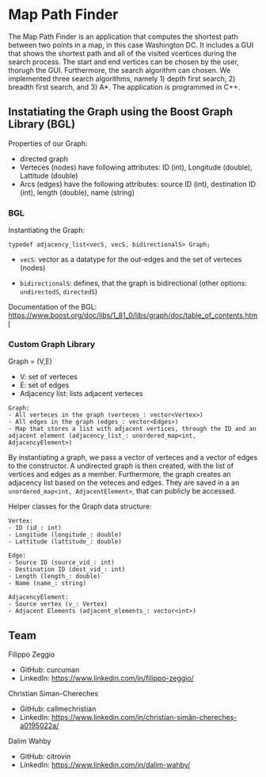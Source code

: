 # Map Path Finder

The Map Path Finder is an application that computes the shortest path between two points in a map, in this case Washington DC. It includes a GUI that shows the shortest path and all of the visited vcertices during the search process. The start and end vertices can be chosen by the user, thorugh the GUI. Furthermore, the search algorithm can chosen. We implemented three search algorithms, namely 1) depth first search, 2) breadth first search, and 3) A*. The application is programmed in C++.

## Instatiating the Graph using the Boost Graph Library (BGL)
Properties of our Graph:
- directed graph
- Verteces (nodes) have following attributes: ID (int), Longitude (double), Lattitude (double)
- Arcs (edges) have the following attributes: source ID (int), destination ID (int), length (double), name (string)

### BGL

Instantiating the Graph:
```
typedef adjacency_list<vecS, vecS, bidirectionalS> Graph;
```

- ```vecS```: vector as a datatype for the out-edges and the set of verteces (nodes)

- ```bidirectionalS```: defines, that the graph is bidirectional (other options: ```undirectedS```, ```directedS```)

Documentation of the BGL: https://www.boost.org/doc/libs/1_81_0/libs/graph/doc/table_of_contents.html


### Custom Graph Library

Graph = (V,E)
- V: set of verteces
- E: set of edges
- Adjacency list: lists adjacent verteces

```
Graph:
- All verteces in the graph (verteces_: vector<Vertex>)
- All edges in the graph (edges_: vector<Edges>)
- Map that stores a list with adjacent vertices, through the ID and an adjacent element (adjacency_list_: unordered_map<int, AdjacencyElement>)
```

By instantiating a graph, we pass a vector of verteces and a vector of edges to the constructor. A undirected graph is then created, with the list of vertices and edges as a member. Furthermore, the graph creates an adjacency list based on the veteces and edges. They are saved in a an ```unordered_map<int, AdjacentElement>```, that can publicly be accessed.





Helper classes for the Graph data structure:
```
Vertex:
- ID (id_: int)
- Longitude (longitude_: double)
- Lattitude (lattitude_: double)
```

```
Edge:
- Source ID (source_vid_: int)
- Destination ID (dest_vid_: int)
- Length (length_: double)
- Name (name_: string)
```

```
AdjacencyElement:
- Source vertex (v_: Vertex)
- Adjacent Elements (adjacent_elements_: vector<int>)
```

## Team
Filippo Zeggio
- GitHub: curcuman
- LinkedIn: https://www.linkedin.com/in/filippo-zeggio/

Christian Siman-Chereches
- GitHub: callmechristian
- LinkedIn: https://www.linkedin.com/in/christian-simăn-cherecheș-a0195022a/

Dalim Wahby
- GitHub: citrovin
- LinkedIn: https://www.linkedin.com/in/dalim-wahby/
